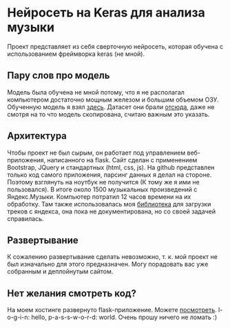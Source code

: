 # Нейросеть на Keras для анализа музыки

Проект представляет из себя сверточную нейросеть, которая обучена с использованием фреймворка keras (не мной).

## Пару слов про модель
Модель была обучена не мной потому, что я не располагал компьютером достаточно мощным железом и большим объемом ОЗУ. Обученную модель я взял [здесь](https://github.com/VikramShenoy97/Music-Recommendation-Using-Deep-Learning). 
Датасет они брали [отсюда](https://github.com/mdeff/fma), даже не смотря на то что модель скопирована, считаю важным это указать.


## Архитектура
Чтобы проект не был сырым, он работает под управлением веб-приложения, написанного на flask.
Сайт сделан с применением Bootstrap, JQuery и стандартных (html, css, js).
На github представлен только код самого приложения, парсинг данных я делал на стороне. Поэтому взглянуть на ноутбук не получится (К тому же я ими не пользовался). 
В итоге около 1500 музыкальных произведений с Яндекс.Музыки. Компьютер потратил 12 часов времени на их обработку.
Там также использовалась моя [библиотека](https://github.com/Eggoser/yamusic) для загрузки треков с яндекса, она пока не документирована, но со своей задачей справилась.

## Развертывание
К сожалению развертывание сделать невозможно, т. к. мой проект не был изначально для этого предназначен. Могу порадовать вас уже собранным и деплойнутым сайтом.

## Нет желания смотреть код?
На моем хостинге развернуто flask-приложение. Можете [посмотреть](http://vmi456545.contaboserver.net/). l-o-g-i-n: hello, p-a-s-s-w-o-r-d: world. Очень прошу ничего не ломать :)